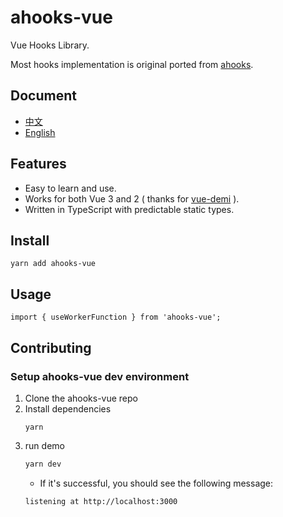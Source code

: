 # ahooks-vue

Vue Hooks Library.

Most hooks implementation is original ported from [ahooks](https://ahooks.js.org/docs).

## Document

- [中文](https://dewfall123.github.io/ahooks-vue/zh/)
- [English](https://dewfall123.github.io/ahooks-vue/)

## Features

- Easy to learn and use.
- Works for both Vue 3 and 2 ( thanks for [vue-demi](https://github.com/antfu/vue-demi) ).
- Written in TypeScript with predictable static types.

## Install

```
yarn add ahooks-vue
```

## Usage

```
import { useWorkerFunction } from 'ahooks-vue';
```

## Contributing

### Setup ahooks-vue dev environment

1. Clone the ahooks-vue repo
1. Install dependencies
   ```
   yarn
   ```
1. run demo
   ```bash
   yarn dev
   ```
   - If it's successful, you should see the following message:
   ```
   listening at http://localhost:3000
   ```
